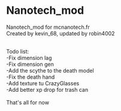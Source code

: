 Nanotech_mod
============

Nanotech_mod for mcnanotech.fr<br>
Created by kevin_68, updated by robin4002<br><br>

Todo list:<br>
-Fix dimension lag<br>
-Fix dimension gen<br>
-Add the scythe to the death model<br>
-Fix the death hand<br>
-Add texture tu CrazyGlasses<br>
-Add better xp drop for trash can<br>
<br>
That's all for now
